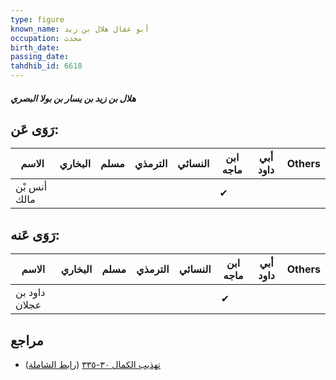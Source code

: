 ```yaml
---
type: figure
known_name: أبو عقال هلال بن زيد
occupation: محدث
birth_date:
passing_date:
tahdhib_id: 6618
---
```

##### هلال بن زيد بن يسار بن بولا البصري

## رَوَى عَن:
| الاسم        | البخاري | مسلم | الترمذي | النسائي | ابن ماجه | أبي داود | Others |
| ------------ | ------- | ---- | ------- | ------- | -------- | -------- | ------ |
| أنس بْن مالك |         |      |         |         | ✔        |          |        |
## رَوَى عَنه:
| الاسم         | البخاري | مسلم | الترمذي | النسائي | ابن ماجه | أبي داود | Others |
| ------------- | ------- | ---- | ------- | ------- | -------- | -------- | ------ |
| داود بن عجلان |         |      |         |         | ✔        |          |        |
## مراجع
- [تهذيب الكمال ٣٠-٣٣٥](obsidian://open?vault=Tahdhib-al-Kamal&file=Figures/٦٦١٨-هلال%20بن%20زيد%20بن%20يسار%20بن%20بولا%20البصري) ([رابط الشاملة](https://shamela.ws/book/3722/16401))